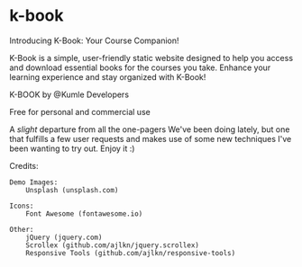 # k-book

Introducing K-Book: Your Course Companion!

K-Book is a simple, user-friendly static website designed to help you access and download essential books for the courses you take. Enhance your learning experience and stay organized with K-Book!

K-BOOK by @Kumle Developers

Free for personal and commercial use

A *slight* departure from all the one-pagers We've been doing lately, but one
that fulfills a few user requests and makes use of some new techniques I've been wanting
to try out. Enjoy it :)

Credits:

	Demo Images:
		Unsplash (unsplash.com)

	Icons:
		Font Awesome (fontawesome.io)

	Other:
		jQuery (jquery.com)
		Scrollex (github.com/ajlkn/jquery.scrollex)
		Responsive Tools (github.com/ajlkn/responsive-tools)
